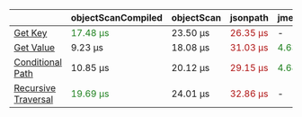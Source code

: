 | |objectScanCompiled|objectScan|jsonpath|jmespath|
|---|---|---|---|---|
|<a href="./test/comparison/suites/key.js">Get Key</a>|<a style="color:#1f811f">17.48 μs</a>|23.50 μs|<a style="color:#b01414">26.35 μs</a>|-|
|<a href="./test/comparison/suites/value.js">Get Value</a>|9.23 μs|18.08 μs|<a style="color:#b01414">31.03 μs</a>|<a style="color:#1f811f">4.63 μs</a>|
|<a href="./test/comparison/suites/condition.js">Conditional Path</a>|10.85 μs|20.12 μs|<a style="color:#b01414">29.15 μs</a>|<a style="color:#1f811f">4.68 μs</a>|
|<a href="./test/comparison/suites/recursive.js">Recursive Traversal</a>|<a style="color:#1f811f">19.69 μs</a>|24.01 μs|<a style="color:#b01414">32.86 μs</a>|-|
